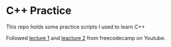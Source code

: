 # C++ Practice

This repo holds some practice scripts I used to learn C++

Followed [lecture 1](https://www.youtube.com/watch?v=8jLOx1hD3_o&t=6432s) and [leacture 2](https://www.youtube.com/watch?v=wN0x9eZLix4) from freecodecamp on Youtube. 
